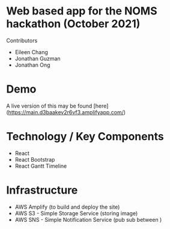 # Web based app for the NOMS hackathon (October 2021)

Contributors
* Eileen Chang
* Jonathan Guzman
* Jonathan Ong

# Demo
A live version of this may be found [here] (https://main.d3baakev2r6vf3.amplifyapp.com/)

# Technology / Key Components
- React
- React Bootstrap
- React Gantt Timeline

# Infrastructure
- AWS Amplify (to build and deploy the site)
- AWS S3 - Simple Storage Service (storing image)
- AWS SNS - Simple Notification Service (pub sub between )